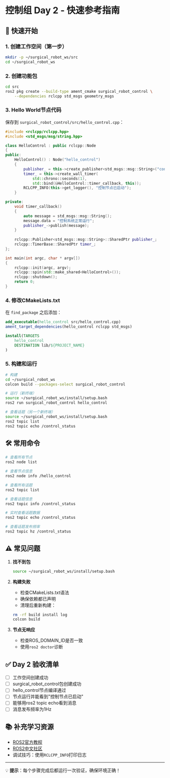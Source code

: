 # 控制组 Day 2 - 快速参考指南

## 🚀 快速开始

### 1. 创建工作空间（第一步）
```bash
mkdir -p ~/surgical_robot_ws/src
cd ~/surgical_robot_ws
```

### 2. 创建功能包
```bash
cd src
ros2 pkg create --build-type ament_cmake surgical_robot_control \
    --dependencies rclcpp std_msgs geometry_msgs
```

### 3. Hello World节点代码
保存到 `surgical_robot_control/src/hello_control.cpp`：

```cpp
#include <rclcpp/rclcpp.hpp>
#include <std_msgs/msg/string.hpp>

class HelloControl : public rclcpp::Node
{
public:
    HelloControl() : Node("hello_control")
    {
        publisher_ = this->create_publisher<std_msgs::msg::String>("control_status", 10);
        timer_ = this->create_wall_timer(
            std::chrono::seconds(1),
            std::bind(&HelloControl::timer_callback, this));
        RCLCPP_INFO(this->get_logger(), "控制节点已启动");
    }

private:
    void timer_callback()
    {
        auto message = std_msgs::msg::String();
        message.data = "控制系统正常运行";
        publisher_->publish(message);
    }
  
    rclcpp::Publisher<std_msgs::msg::String>::SharedPtr publisher_;
    rclcpp::TimerBase::SharedPtr timer_;
};

int main(int argc, char * argv[])
{
    rclcpp::init(argc, argv);
    rclcpp::spin(std::make_shared<HelloControl>());
    rclcpp::shutdown();
    return 0;
}
```

### 4. 修改CMakeLists.txt
在 `find_package` 之后添加：

```cmake
add_executable(hello_control src/hello_control.cpp)
ament_target_dependencies(hello_control rclcpp std_msgs)

install(TARGETS
    hello_control
    DESTINATION lib/${PROJECT_NAME}
)
```

### 5. 构建和运行
```bash
# 构建
cd ~/surgical_robot_ws
colcon build --packages-select surgical_robot_control

# 运行（新终端）
source ~/surgical_robot_ws/install/setup.bash
ros2 run surgical_robot_control hello_control

# 查看话题（另一个新终端）
source ~/surgical_robot_ws/install/setup.bash
ros2 topic list
ros2 topic echo /control_status
```

## 🛠️ 常用命令

```bash
# 查看所有节点
ros2 node list

# 查看节点信息
ros2 node info /hello_control

# 查看所有话题
ros2 topic list

# 查看话题信息
ros2 topic info /control_status

# 实时查看话题数据
ros2 topic echo /control_status

# 查看话题发布频率
ros2 topic hz /control_status
```

## ⚠️ 常见问题

1. **找不到包**
   ```bash
   source ~/surgical_robot_ws/install/setup.bash
   ```

2. **构建失败**
   - 检查CMakeLists.txt语法
   - 确保依赖都已声明
   - 清理后重新构建：
   ```bash
   rm -rf build install log
   colcon build
   ```

3. **节点无响应**
   - 检查ROS_DOMAIN_ID是否一致
   - 使用`ros2 doctor`诊断

## ✅ Day 2 验收清单

- [ ] 工作空间创建成功
- [ ] surgical_robot_control包创建成功
- [ ] hello_control节点编译通过
- [ ] 节点运行并能看到"控制节点已启动"
- [ ] 能够用ros2 topic echo看到消息
- [ ] 消息发布频率为1Hz

## 📚 补充学习资源

- [ROS2官方教程](https://docs.ros.org/en/humble/Tutorials.html)
- [ROS2中文社区](https://www.guyuehome.com/)
- 调试技巧：使用`RCLCPP_INFO`打印日志

---
💡 **提示**：每个步骤完成后都运行一次验证，确保环境正确！ 